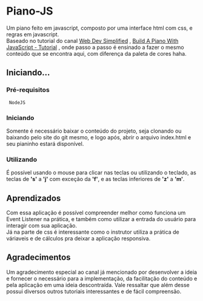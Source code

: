 
# Piano-JS

Um piano feito em javascript, composto por uma interface html com css, e regras em javascript.\
Baseado no tutorial do canal [Web Dev Simplified](https://www.youtube.com/channel/UCFbNIlppjAuEX4znoulh0Cw) , [Build A Piano With JavaScript - Tutorial](https://www.youtube.com/watch?v=vjco5yKZpU8) , onde passo a passo é ensinado a fazer o mesmo conteúdo que se encontra aqui, com diferença da paleta de cores haha.


## Iniciando...

### Pré-requisitos
```
 NodeJS
```

### Iniciando
 
Somente é necessário baixar o conteúdo do projeto, seja clonando ou baixando pelo site do git mesmo, e logo após, abrir o arquivo index.html e seu pianinho estará disponível.

### Utilizando

É possível usando o mouse para clicar nas teclas ou utilizando o teclado, as teclas de **'s'** a **'j'** com exceção da **'f'**, e as teclas inferiores de **'z'** a **'m'**.

## Aprendizados
Com essa aplicação é possível compreender melhor como funciona um Event Listener na prática, e também como utilizar a entrada do usuário para interagir com sua aplicação.\
Já na parte de css é interessante como o instrutor utiliza a prática de váriaveis e de cálculos pra deixar a aplicação responsiva. 

## Agradecimentos 

Um agradecimento especial ao canal já mencionado por desenvolver a ideia e fornecer o necessário para a implementação, da facilitação do conteúdo e pela aplicação em uma ideia descontraída. Vale ressaltar que além desse possui diversos outros tutoriais interessantes e de fácil compreensão.

